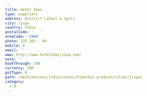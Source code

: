 ```yaml
---
title: Hotel Ibex
type: suppliers
address: District Lahaul & Spiti,
city: Jispa
country: India
postalCode: '   '
areaCode: '1900'
phone: 233 203 - 04
mobile: 0
email: ''
www: http://www.hotelibexjispa.com/
note: ''
bookThrough: 199
currency: INR
gstType: 0
path: /destinations/india/states/himachal-pradesh/cities/jispa/
category:
  - H
---
```


